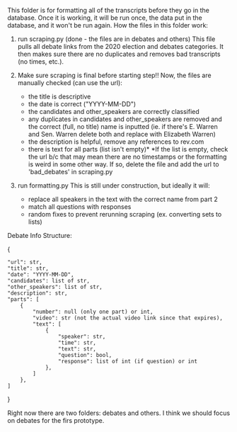 This folder is for formatting all of the transcripts before they go in the database. Once it is working, it will be run once, the data put in the database, and it won't be run again. 
How the files in this folder work:

1. run scraping.py (done - the files are in debates and others)
This file pulls all debate links from the 2020 election and debates categories. It then makes sure there are no duplicates and removes bad transcripts (no times, etc.).
   
2. Make sure scraping is final before starting step!! Now, the files are manually checked (can use the url):
    - the title is descriptive
    - the date is correct ("YYYY-MM-DD")
    - the candidates and other_speakers are correctly classified
    - any duplicates in candidates and other_speakers are removed and the correct (full, no title) name is inputted (ie. if there's E. Warren and Sen. Warren delete both and replace with Elizabeth Warren)
    - the description is helpful, remove any references to rev.com
    - there is text for all parts (list isn't empty)* 
*If the list is empty, check the url b/c that may mean there are no timestamps or the formatting is weird in some other way. If so, delete the file and add the url to 'bad_debates' in scraping.py

3. run formatting.py
This is still under construction, but ideally it will:
    - replace all speakers in the text with the correct name from part 2
    - match all questions with responses
    - random fixes to prevent rerunning scraping (ex. converting sets to lists)


Debate Info Structure:

{

    "url": str, 
    "title": str, 
    "date": "YYYY-MM-DD", 
    "candidates": list of str, 
    "other_speakers": list of str, 
    "description": str, 
    "parts": [
        {
            "number": null (only one part) or int, 
            "video": str (not the actual video link since that expires), 
            "text": [
                {
                    "speaker": str, 
                    "time": str, 
                    "text": str,
                    "question": bool,
                    "response": list of int (if question) or int
                }, 
            ]
        },
    ]
}


Right now there are two folders: debates and others. I think we should focus on debates for the firs prototype.